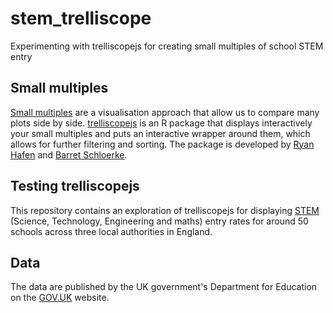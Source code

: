 # stem_trelliscope
Experimenting with trelliscopejs for creating small multiples of school STEM entry

## Small multiples

[Small multiples](https://en.wikipedia.org/wiki/Small_multiple) are a visualisation approach that allow us to compare many plots side by side. [trelliscopejs](https://hafen.github.io/trelliscopejs/index.html#embedding_sharing) is an R package that displays interactively your small multiples and puts an interactive wrapper around them, which allows for further filtering and sorting. The package is developed by [Ryan Hafen](http://ryanhafen.com) and [Barret Schloerke](http://schloerke.com).

## Testing trelliscopejs

This repository contains an exploration of trelliscopejs for displaying [STEM](https://en.wikipedia.org/wiki/Science,_technology,_engineering,_and_mathematics) (Science, Technology, Engineering and maths) entry rates for around 50 schools across three local authorities in England.

## Data

The data are published by the UK government's Department for Education on the [GOV.UK](https://www.gov.uk/government/statistics/a-level-and-other-16-to-18-results-2015-to-2016-revised) website.
